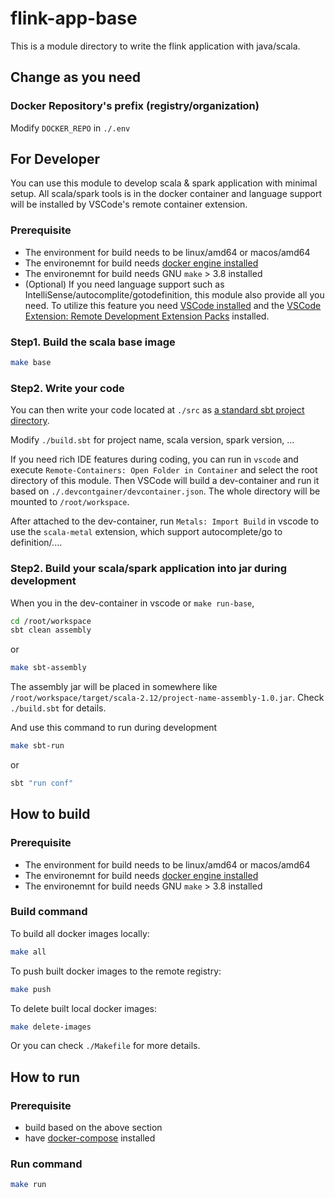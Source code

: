 # flink-app-base

This is a module directory to write the flink application with java/scala.


## Change as you need

### Docker Repository's prefix (registry/organization)

Modify `DOCKER_REPO` in `./.env`

## For Developer

You can use this module to develop scala & spark application with minimal setup.
All scala/spark tools is in the docker container and language support will be installed by VSCode's remote container extension.

### Prerequisite

- The environment for build needs to be linux/amd64 or macos/amd64
- The environemnt for build needs [docker engine installed](https://docs.docker.com/engine/install/)
- The environemnt for build needs GNU `make` > 3.8 installed
- (Optional) If you need language support such as IntelliSense/autocomplite/gotodefinition, this module also provide all you need. To utilize this feature you need [VSCode installed](https://code.visualstudio.com/docs/setup/setup-overview) and the [VSCode Extension: Remote Development Extension Packs](https://marketplace.visualstudio.com/items?itemName=ms-vscode-remote.vscode-remote-extensionpack) installed.

### Step1. Build the scala base image

```bash
make base
```

### Step2. Write your code

You can then write your code located at `./src` as [a standard sbt project directory](https://www.scala-sbt.org/1.x/docs/Directories.html).

Modify `./build.sbt` for project name, scala version, spark version, ...

If you need rich IDE features during coding, you can run in `vscode` and execute `Remote-Containers: Open Folder in Container` and select the root directory of this module.
Then VSCode will build a dev-container and run it based on `./.devcontgainer/devcontainer.json`.
The whole directory will be mounted to `/root/workspace`.

After attached to the dev-container, run `Metals: Import Build` in vscode to use the `scala-metal` extension, which support autocomplete/go to definition/....

### Step2. Build your scala/spark application into jar during development

When you in the dev-container in vscode or `make run-base`,

```bash
cd /root/workspace
sbt clean assembly
```
or
```bash
make sbt-assembly
```

The assembly jar will be placed in somewhere like `/root/workspace/target/scala-2.12/project-name-assembly-1.0.jar`. 
Check `./build.sbt` for details.

And use this command to run during development

```bash
make sbt-run
```
or
```bash
sbt "run conf"
```

## How to build

### Prerequisite

- The environment for build needs to be linux/amd64 or macos/amd64
- The environemnt for build needs [docker engine installed](https://docs.docker.com/engine/install/)
- The environemnt for build needs GNU `make` > 3.8 installed

### Build command

To build all docker images locally:
```bash
make all
```

To push built docker images to the remote registry:
```bash
make push
```

To delete built local docker images:
```bash
make delete-images
```

Or you can check `./Makefile` for more details.

## How to run

### Prerequisite

- build based on the above section
- have [docker-compose](https://docs.docker.com/compose/install/) installed

### Run command

```bash
make run
```